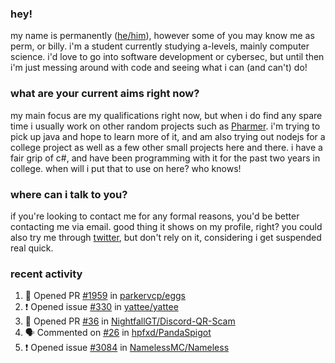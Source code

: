 ### hey!
my name is permanently ([he/him](https://pronoun.is/he)), however some of you may know me as perm, or billy. i'm a student currently studying a-levels, mainly computer science. i'd love to go into software development or cybersec, but until then i'm just messing around with code and seeing what i can (and can't) do!

### what are your current aims right now?
my main focus are my qualifications right now, but when i do find any spare time i usually work on other random projects such as [Pharmer](https://github.com/Permanently/Pharmer). i'm trying to pick up java and hope to learn more of it, and am also trying out nodejs for a college project as well as a few other small projects here and there. i have a fair grip of c#, and have been programming with it for the past two years in college. when will i put that to use on here? who knows!

### where can i talk to you?
if you're looking to contact me for any formal reasons, you'd be better contacting me via email. good thing it shows on my profile, right? you could also try me through [twitter](https://twitter.com/permanentlay), but don't rely on it, considering i get suspended real quick.

### recent activity
<!--START_SECTION:activity-->
1. 💪 Opened PR [#1959](https://github.com/parkervcp/eggs/pull/1959) in [parkervcp/eggs](https://github.com/parkervcp/eggs)
2. ❗️ Opened issue [#330](https://github.com/yattee/yattee/issues/330) in [yattee/yattee](https://github.com/yattee/yattee)
3. 💪 Opened PR [#36](https://github.com/NightfallGT/Discord-QR-Scam/pull/36) in [NightfallGT/Discord-QR-Scam](https://github.com/NightfallGT/Discord-QR-Scam)
4. 🗣 Commented on [#26](https://github.com/hpfxd/PandaSpigot/issues/26) in [hpfxd/PandaSpigot](https://github.com/hpfxd/PandaSpigot)
5. ❗️ Opened issue [#3084](https://github.com/NamelessMC/Nameless/issues/3084) in [NamelessMC/Nameless](https://github.com/NamelessMC/Nameless)
<!--END_SECTION:activity-->
